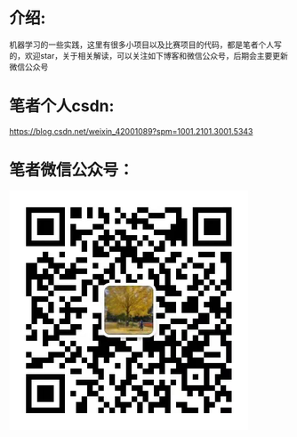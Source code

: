 # 介绍:
机器学习的一些实践，这里有很多小项目以及比赛项目的代码，都是笔者个人写的，欢迎star，关于相关解读，可以关注如下博客和微信公众号，后期会主要更新微信公众号
# 笔者个人csdn:
https://blog.csdn.net/weixin_42001089?spm=1001.2101.3001.5343
# 笔者微信公众号：
![image](photo/weixing.png)
